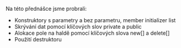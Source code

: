 Na této přednášce jsme probrali:

- Konstruktory s parametry a bez parametru, member initializer list
- Skrývání dat pomocí klíčových slov private a public
- Alokace pole na haldě pomocí klíčových slova new[] a delete[]
- Použití destruktoru
